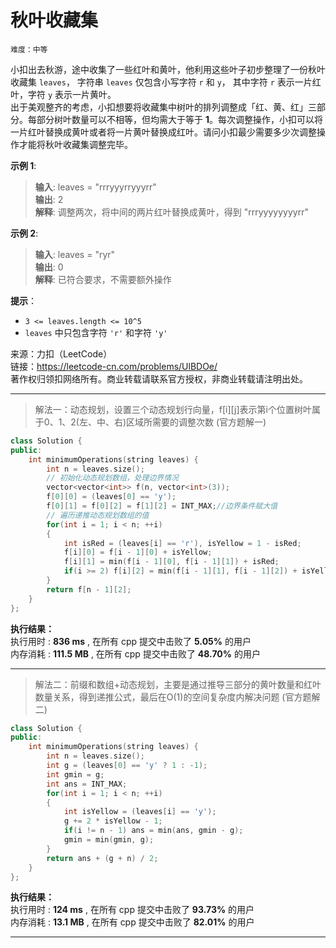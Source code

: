 # 秋叶收藏集 #  
`难度：中等` 

小扣出去秋游，途中收集了一些红叶和黄叶，他利用这些叶子初步整理了一份秋叶收藏集 `leaves`， 字符串 `leaves` 仅包含小写字符 `r` 和 `y`， 其中字符 `r` 表示一片红叶，字符 `y` 表示一片黄叶。  
出于美观整齐的考虑，小扣想要将收藏集中树叶的排列调整成「红、黄、红」三部分。每部分树叶数量可以不相等，但均需大于等于 **1**。每次调整操作，小扣可以将一片红叶替换成黄叶或者将一片黄叶替换成红叶。请问小扣最少需要多少次调整操作才能将秋叶收藏集调整完毕。  

**示例 1**:  
>**输入**: leaves = "rrryyyrryyyrr"  
>**输出**: 2  
>**解释**: 调整两次，将中间的两片红叶替换成黄叶，得到 "rrryyyyyyyyrr"  

**示例 2**:  
>**输入**: leaves = "ryr"  
>**输出**: 0  
>**解释**: 已符合要求，不需要额外操作  

**提示**：  
- `3 <= leaves.length <= 10^5`
- `leaves` 中只包含字符 `'r'` 和字符 `'y'`  

来源：力扣（LeetCode）  
链接：https://leetcode-cn.com/problems/UlBDOe/  
著作权归领扣网络所有。商业转载请联系官方授权，非商业转载请注明出处。  

---  
>解法一：动态规划，设置三个动态规划行向量，f[i][j]表示第i个位置树叶属于0、1、2(左、中、右)区域所需要的调整次数 (官方题解一)  

```C++  
class Solution {
public:
    int minimumOperations(string leaves) {
        int n = leaves.size();
        // 初始化动态规划数组，处理边界情况
        vector<vector<int>> f(n, vector<int>(3));
        f[0][0] = (leaves[0] == 'y');
        f[0][1] = f[0][2] = f[1][2] = INT_MAX;//边界条件赋大值
        // 遍历递推动态规划数组的值
        for(int i = 1; i < n; ++i)
        {
            int isRed = (leaves[i] == 'r'), isYellow = 1 - isRed;
            f[i][0] = f[i - 1][0] + isYellow;
            f[i][1] = min(f[i - 1][0], f[i - 1][1]) + isRed;
            if(i >= 2) f[i][2] = min(f[i - 1][1], f[i - 1][2]) + isYellow;
        }
        return f[n - 1][2];
    }
};
```  

**执行结果：**  
执行用时 : **836 ms** , 在所有 cpp 提交中击败了 **5.05%** 的用户  
内存消耗 : **111.5 MB** , 在所有 cpp 提交中击败了 **48.70%** 的用户  

---  
>解法二：前缀和数组+动态规划，主要是通过推导三部分的黄叶数量和红叶数量关系，得到递推公式，最后在O(1)的空间复杂度内解决问题 (官方题解二)  

```C++  
class Solution {
public:
    int minimumOperations(string leaves) {
        int n = leaves.size();
        int g = (leaves[0] == 'y' ? 1 : -1);
        int gmin = g;
        int ans = INT_MAX;
        for(int i = 1; i < n; ++i)
        {
            int isYellow = (leaves[i] == 'y');
            g += 2 * isYellow - 1;
            if(i != n - 1) ans = min(ans, gmin - g);
            gmin = min(gmin, g);
        }
        return ans + (g + n) / 2;
    }
};
```  

**执行结果：**  
执行用时 : **124 ms** , 在所有 cpp 提交中击败了 **93.73%** 的用户  
内存消耗 : **13.1 MB** , 在所有 cpp 提交中击败了 **82.01%** 的用户  

---  